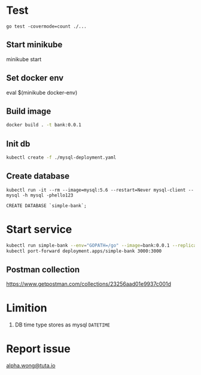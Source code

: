 # Test
```
go test -covermode=count ./...
```
## Start minikube
minikube start

## Set docker env
eval $(minikube docker-env)

## Build image
```sh
docker build . -t bank:0.0.1
```
## Init db
```sh
kubectl create -f ./mysql-deployment.yaml
```

## Create database
```
kubectl run -it --rm --image=mysql:5.6 --restart=Never mysql-client -- mysql -h mysql -phello123
```
```mysql
CREATE DATABASE `simple-bank`;
```

# Start service
```sh
kubectl run simple-bank --env="GOPATH=/go" --image=bank:0.0.1 --replicas=2 --port=3000 --image-pull-policy=Never -- --host=mysql
kubectl port-forward deployment.apps/simple-bank 3000:3000
```

## Postman collection
https://www.getpostman.com/collections/23256aad01e9937c001d

# Limition
1. DB time type stores as mysql `DATETIME`

# Report issue
alpha.wong@tuta.io